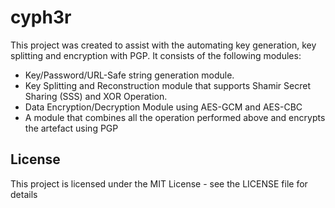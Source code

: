 # cyph3r

This project was created to assist with the automating key generation, key splitting and encryption with PGP.
It consists of the following modules:

- Key/Password/URL-Safe string generation module.
- Key Splitting and Reconstruction module that supports Shamir Secret Sharing (SSS) and XOR Operation.
- Data Encryption/Decryption Module using AES-GCM and AES-CBC
- A module that combines all the operation performed above and encrypts the artefact using PGP

## License
This project is licensed under the MIT License - see the LICENSE file for details